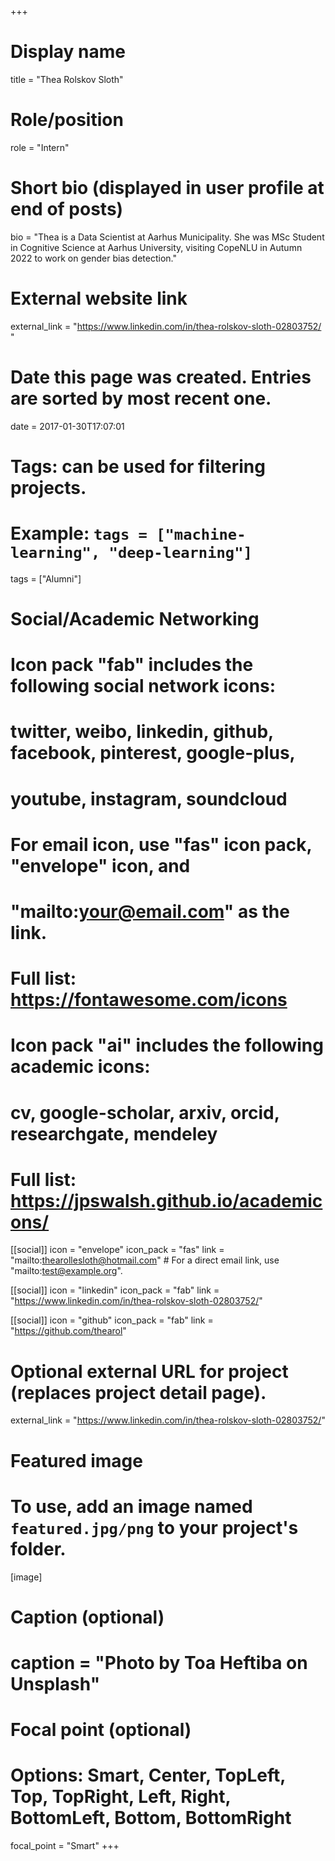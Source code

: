 +++
# Display name
title = "Thea Rolskov Sloth"

# Role/position
role = "Intern"

# Short bio (displayed in user profile at end of posts)
bio = "Thea is a Data Scientist at Aarhus Municipality. She was MSc Student in Cognitive Science at Aarhus University, visiting CopeNLU in Autumn 2022 to work on gender bias detection."

# External website link
external_link = "https://www.linkedin.com/in/thea-rolskov-sloth-02803752/ "

# Date this page was created. Entries are sorted by most recent one.
date = 2017-01-30T17:07:01

# Tags: can be used for filtering projects.
# Example: `tags = ["machine-learning", "deep-learning"]`
tags = ["Alumni"]

# Social/Academic Networking
#
# Icon pack "fab" includes the following social network icons:
#
#   twitter, weibo, linkedin, github, facebook, pinterest, google-plus,
#   youtube, instagram, soundcloud
#
#   For email icon, use "fas" icon pack, "envelope" icon, and
#   "mailto:your@email.com" as the link.
#
#   Full list: https://fontawesome.com/icons
#
# Icon pack "ai" includes the following academic icons:
#
#   cv, google-scholar, arxiv, orcid, researchgate, mendeley
#
#   Full list: https://jpswalsh.github.io/academicons/

[[social]]
icon = "envelope"
icon_pack = "fas"
link = "mailto:thearollesloth@hotmail.com"  # For a direct email link, use "mailto:test@example.org".

[[social]]
icon = "linkedin"
icon_pack = "fab"
link = "https://www.linkedin.com/in/thea-rolskov-sloth-02803752/"

[[social]]
icon = "github"
icon_pack = "fab"
link = "https://github.com/thearol"


# Optional external URL for project (replaces project detail page).
external_link = "https://www.linkedin.com/in/thea-rolskov-sloth-02803752/"

# Featured image
# To use, add an image named `featured.jpg/png` to your project's folder. 
[image]
  # Caption (optional)
  # caption = "Photo by Toa Heftiba on Unsplash"

  # Focal point (optional)
  # Options: Smart, Center, TopLeft, Top, TopRight, Left, Right, BottomLeft, Bottom, BottomRight
  focal_point = "Smart"
+++
